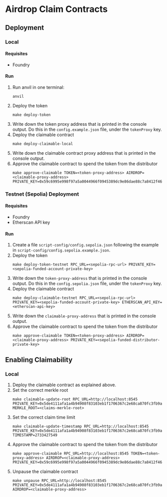 # Airdrop Claim Contracts

## Deployment

### Local

#### Requisites

- Foundry

#### Run

1. Run anvil in one terminal:
   ```
   anvil
   ```
2. Deploy the token
   ```
   make deploy-token
   ```
3. Write down the token proxy address that is printed in the console output. Do this in the `config.example.json` file, under the `tokenProxy` key.
4. Deploy the claimable contract
   ```
   make deploy-claimable-local
   ```
5. Write down the claimable contract proxy address that is printed in the console output.
6. Approve the claimable contract to spend the token from the distributor
   ```
   make approve-claimable TOKEN=<token-proxy-address> AIRDROP=<claimable-proxy-address> PRIVATE_KEY=0x59c6995e998f97a5a0044966f0945389dc9e86dae88c7a8412f4603b6b78690d
   ```

### Testnet (Sepolia) Deployment

#### Requisites

- Foundry
- Etherscan API key

#### Run

1. Create a file `script-config/config.sepolia.json` following the example in `script-config/config.sepolia.example.json`.
2. Deploy the token
   ```
   make deploy-token-testnet RPC_URL=<sepolia-rpc-url> PRIVATE_KEY=<sepolia-funded-account-private-key>
   ```
3. Write down the `token-proxy-address` that is printed in the console output. Do this in the `config.sepolia.json` file, under the `tokenProxy` key.
4. Deploy the claimable contract
   ```
   make deploy-claimable-testnet RPC_URL=<sepolia-rpc-url> PRIVATE_KEY=<sepolia-funded-account-private-key> ETHERSCAN_API_KEY=<etherscan-api-key>
   ```
5. Write down the `claimable-proxy-address` that is printed in the console output.
6. Approve the claimable contract to spend the token from the distributor
   ```
   make approve-claimable TOKEN=<token-proxy-address> AIRDROP=<claimable-proxy-address> PRIVATE_KEY=<sepolia-funded-distributor-private-key>
   ```

## Enabling Claimability

### Local

1. Deploy the claimable contract as explained above.
2. Set the correct merkle root
   ```
   make claimable-update-root RPC_URL=http://localhost:8545 PRIVATE_KEY=0x5de4111afa1a4b94908f83103eb1f1706367c2e68ca870fc3fb9a804cdab365a MERKLE_ROOT=<claims-merkle-root>
   ```
3. Set the correct claim time limit
   ```
   make claimable-update-timestamp RPC_URL=http://localhost:8545 PRIVATE_KEY=0x5de4111afa1a4b94908f83103eb1f1706367c2e68ca870fc3fb9a804cdab365a TIMESTAMP=2733427549
   ```
4. Approve the claimable contract to spend the token from the distributor
   ```
   make approve-claimable RPC_URL=http://localhost:8545 TOKEN=<token-proxy-address> AIRDROP=<claimable-proxy-address> PRIVATE_KEY=0x59c6995e998f97a5a0044966f0945389dc9e86dae88c7a8412f4603b6b78690d
   ```
5. Unpause the claimable contract
   ```
   make unpause RPC_URL=http://localhost:8545 PRIVATE_KEY=0x5de4111afa1a4b94908f83103eb1f1706367c2e68ca870fc3fb9a804cdab365a AIRDROP=<claimable-proxy-address>
   ```
